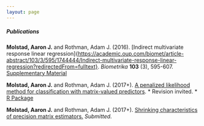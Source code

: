 ```yaml
---
layout: page
---
```

##### Publications

**Molstad, Aaron J.** and Rothman, Adam J. (2016). [Indirect multivariate response linear regression]{https://academic.oup.com/biomet/article-abstract/103/3/595/1744444/Indirect-multivariate-response-linear-regression?redirectedFrom=fulltext}. *Biometrika* **103** (3), 595-607. [Supplementary Material](publications/IMRLR.pdf)

**Molstad, Aaron J.**  and Rothman, Adam J. (2017+). [A penalized likelihood method for classification with matrix-valued predictors](publications/MatLDA.pdf). * Revision invited. * [R Package](pages/software.html)

**Molstad, Aaron J.** and Rothman, Adam J. (2017+). [Shrinking characteristics of precision matrix estimators.](publications/CharShrink.pdf) *Submitted.* 

